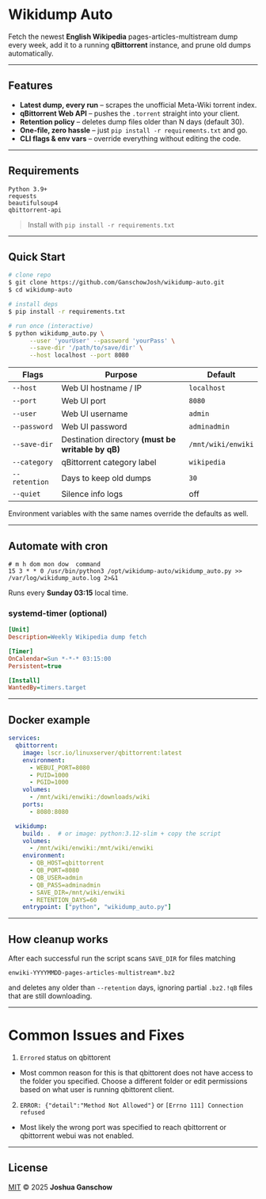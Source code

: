 # Wikidump Auto

Fetch the newest **English Wikipedia** pages-articles-multistream dump every week, add it to a running **qBittorrent** instance, and prune old dumps automatically.

---

## Features

* **Latest dump, every run** – scrapes the unofficial Meta-Wiki torrent index.
* **qBittorrent Web API** – pushes the `.torrent` straight into your client.
* **Retention policy** – deletes dump files older than N days (default 30).
* **One-file, zero hassle** – just `pip install -r requirements.txt` and go.
* **CLI flags & env vars** – override everything without editing the code.

---

## Requirements

```text
Python 3.9+
requests
beautifulsoup4
qbittorrent-api
```

> Install with `pip install -r requirements.txt`

---

## Quick Start

```bash
# clone repo
$ git clone https://github.com/GanschowJosh/wikidump-auto.git
$ cd wikidump-auto

# install deps
$ pip install -r requirements.txt

# run once (interactive)
$ python wikidump_auto.py \
      --user 'yourUser' --password 'yourPass' \
      --save-dir '/path/to/save/dir' \
      --host localhost --port 8080
```

Flags | Purpose | Default
----- | ------- | -------
`--host` | Web UI hostname / IP | `localhost`
`--port` | Web UI port | `8080`
`--user` | Web UI username | `admin`
`--password` | Web UI password | `adminadmin`
`--save-dir` | Destination directory **(must be writable by qB)** | `/mnt/wiki/enwiki`
`--category` | qBittorrent category label | `wikipedia`
`--retention` | Days to keep old dumps | `30`
`--quiet` | Silence info logs | off

Environment variables with the same names override the defaults as well.

---

## Automate with cron

```cron
# m h dom mon dow  command
15 3 * * 0 /usr/bin/python3 /opt/wikidump-auto/wikidump_auto.py >> /var/log/wikidump_auto.log 2>&1
```
Runs every **Sunday 03:15** local time.

### systemd-timer (optional)
```ini
[Unit]
Description=Weekly Wikipedia dump fetch

[Timer]
OnCalendar=Sun *-*-* 03:15:00
Persistent=true

[Install]
WantedBy=timers.target
```

---

## Docker example
```yaml
services:
  qbittorrent:
    image: lscr.io/linuxserver/qbittorrent:latest
    environment:
      - WEBUI_PORT=8080
      - PUID=1000
      - PGID=1000
    volumes:
      - /mnt/wiki/enwiki:/downloads/wiki
    ports:
      - 8080:8080

  wikidump:
    build: .  # or image: python:3.12-slim + copy the script
    volumes:
      - /mnt/wiki/enwiki:/mnt/wiki/enwiki
    environment:
      - QB_HOST=qbittorrent
      - QB_PORT=8080
      - QB_USER=admin
      - QB_PASS=adminadmin
      - SAVE_DIR=/mnt/wiki/enwiki
      - RETENTION_DAYS=60
    entrypoint: ["python", "wikidump_auto.py"]
```

---

## How cleanup works
After each successful run the script scans `SAVE_DIR` for files matching
```
enwiki-YYYYMMDD-pages-articles-multistream*.bz2
```
and deletes any older than `--retention` days, ignoring partial `.bz2.!qB` files that are still downloading.

---

# Common Issues and Fixes
1. `Errored` status on qbittorent
  - Most common reason for this is that qbittorent does not have access to the folder you specified. Choose a different folder or edit permissions based on what user is running qbittorent client.
2. `ERROR: {"detail":"Method Not Allowed"}` or `[Errno 111] Connection refused`
  - Most likely the wrong port was specified to reach qbittorrent or qbittorrent webui was not enabled.

---

## License
[MIT](LICENSE) © 2025 **Joshua Ganschow**
